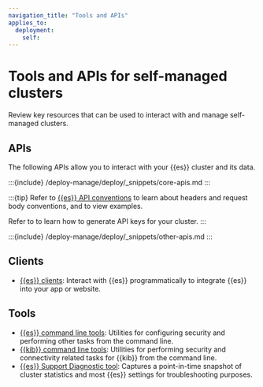 ```yaml
---
navigation_title: "Tools and APIs"
applies_to:
  deployment:
    self:
---
```

# Tools and APIs for self-managed clusters

Review key resources that can be used to interact with and manage self-managed clusters.

## APIs

The following APIs allow you to interact with your {{es}} cluster and its data. 

:::{include} /deploy-manage/deploy/_snippets/core-apis.md
:::

:::{tip}
Refer to [{{es}} API conventions](elasticsearch://reference/elasticsearch/rest-apis/api-conventions.md) to learn about headers and request body conventions, and to view examples.

Refer to [](/deploy-manage/api-keys/elasticsearch-api-keys.md) to learn how to generate API keys for your cluster.
:::

:::{include} /deploy-manage/deploy/_snippets/other-apis.md
:::

## Clients

* [{{es}} clients](/reference/elasticsearch-clients/index.md): Interact with {{es}} programmatically to integrate {{es}} into your app or website.

## Tools

* [{{es}} command line tools](elasticsearch://reference/elasticsearch/command-line-tools/index.md): Utilities for configuring security and performing other tasks from the command line.
* [{{kib}} command line tools](kibana://reference/commands.md): Utilities for performing security and connectivity related tasks for {{kib}} from the command line.
* [{{es}} Support Diagnostic tool](/troubleshoot/elasticsearch/diagnostic.md): Captures a point-in-time snapshot of cluster statistics and most {{es}} settings for troubleshooting purposes.